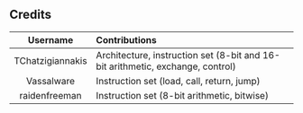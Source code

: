 ## Credits

Username|Contributions
:------:|:----------------
TChatzigiannakis|Architecture, instruction set (8-bit and 16-bit arithmetic, exchange, control)
Vassalware|Instruction set (load, call, return, jump)
raidenfreeman|Instruction set (8-bit arithmetic, bitwise)
